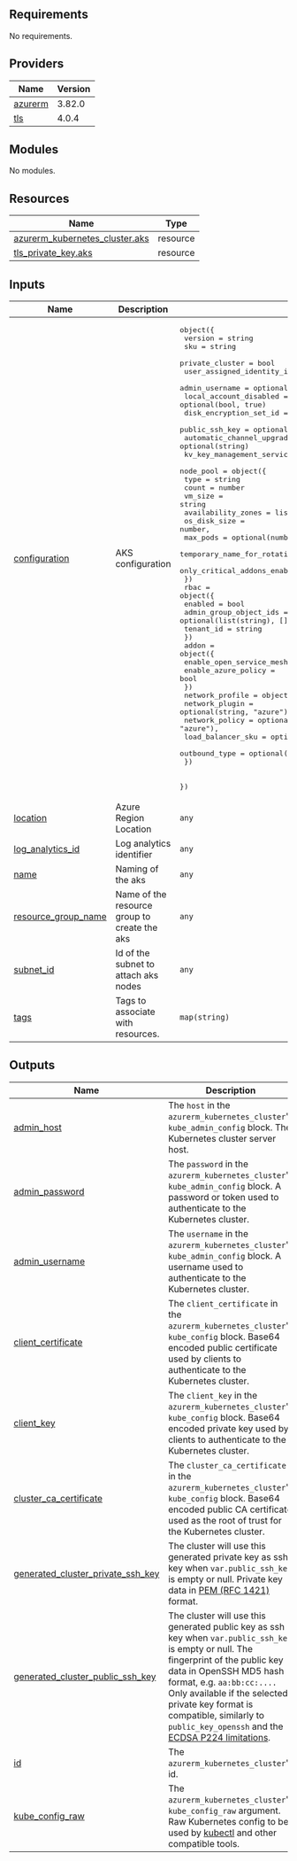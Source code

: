 <!-- BEGIN_TF_DOCS -->
## Requirements

No requirements.

## Providers

| Name | Version |
|------|---------|
| <a name="provider_azurerm"></a> [azurerm](#provider\_azurerm) | 3.82.0 |
| <a name="provider_tls"></a> [tls](#provider\_tls) | 4.0.4 |

## Modules

No modules.

## Resources

| Name | Type |
|------|------|
| [azurerm_kubernetes_cluster.aks](https://registry.terraform.io/providers/hashicorp/azurerm/latest/docs/resources/kubernetes_cluster) | resource |
| [tls_private_key.aks](https://registry.terraform.io/providers/hashicorp/tls/latest/docs/resources/private_key) | resource |

## Inputs

| Name | Description | Type | Default | Required |
|------|-------------|------|---------|:--------:|
| <a name="input_configuration"></a> [configuration](#input\_configuration) | AKS configuration | <pre>object({<br>    version                      = string<br>    sku                          = string<br>    private_cluster              = bool<br>    user_assigned_identity_id    = string<br>    admin_username               = optional(string)<br>    local_account_disabled       = optional(bool, true)<br>    disk_encryption_set_id       = optional(string)<br>    public_ssh_key               = optional(string)<br>    automatic_channel_upgrade    = optional(string)<br>    kv_key_management_service_id = optional(string)<br>    node_pool = object({<br>      type                         = string<br>      count                        = number<br>      vm_size                      = string<br>      availability_zones           = list(number)<br>      os_disk_size                 = number,<br>      max_pods                     = optional(number, 110)<br>      temporary_name_for_rotation  = optional(string)<br>      only_critical_addons_enabled = optional(bool, true)<br>    })<br>    rbac = object({<br>      enabled                = bool<br>      admin_group_object_ids = optional(list(string), [])<br>      tenant_id              = string<br>    })<br>    addon = object({<br>      enable_open_service_mesh = bool<br>      enable_azure_policy      = bool<br>    })<br>    network_profile = object({<br>      network_plugin    = optional(string, "azure"),<br>      network_policy    = optional(string, "azure"),<br>      load_balancer_sku = optional(string, "standard"),<br>      outbound_type     = optional(string, "userDefinedRouting"),<br>    })<br><br>  })</pre> | n/a | yes |
| <a name="input_location"></a> [location](#input\_location) | Azure Region Location | `any` | n/a | yes |
| <a name="input_log_analytics_id"></a> [log\_analytics\_id](#input\_log\_analytics\_id) | Log analytics identifier | `any` | n/a | yes |
| <a name="input_name"></a> [name](#input\_name) | Naming of the aks | `any` | n/a | yes |
| <a name="input_resource_group_name"></a> [resource\_group\_name](#input\_resource\_group\_name) | Name of the resource group to create the aks | `any` | n/a | yes |
| <a name="input_subnet_id"></a> [subnet\_id](#input\_subnet\_id) | Id of the subnet to attach aks nodes | `any` | n/a | yes |
| <a name="input_tags"></a> [tags](#input\_tags) | Tags to associate with resources. | `map(string)` | n/a | yes |

## Outputs

| Name | Description |
|------|-------------|
| <a name="output_admin_host"></a> [admin\_host](#output\_admin\_host) | The `host` in the `azurerm_kubernetes_cluster`'s `kube_admin_config` block. The Kubernetes cluster server host. |
| <a name="output_admin_password"></a> [admin\_password](#output\_admin\_password) | The `password` in the `azurerm_kubernetes_cluster`'s `kube_admin_config` block. A password or token used to authenticate to the Kubernetes cluster. |
| <a name="output_admin_username"></a> [admin\_username](#output\_admin\_username) | The `username` in the `azurerm_kubernetes_cluster`'s `kube_admin_config` block. A username used to authenticate to the Kubernetes cluster. |
| <a name="output_client_certificate"></a> [client\_certificate](#output\_client\_certificate) | The `client_certificate` in the `azurerm_kubernetes_cluster`'s `kube_config` block. Base64 encoded public certificate used by clients to authenticate to the Kubernetes cluster. |
| <a name="output_client_key"></a> [client\_key](#output\_client\_key) | The `client_key` in the `azurerm_kubernetes_cluster`'s `kube_config` block. Base64 encoded private key used by clients to authenticate to the Kubernetes cluster. |
| <a name="output_cluster_ca_certificate"></a> [cluster\_ca\_certificate](#output\_cluster\_ca\_certificate) | The `cluster_ca_certificate` in the `azurerm_kubernetes_cluster`'s `kube_config` block. Base64 encoded public CA certificate used as the root of trust for the Kubernetes cluster. |
| <a name="output_generated_cluster_private_ssh_key"></a> [generated\_cluster\_private\_ssh\_key](#output\_generated\_cluster\_private\_ssh\_key) | The cluster will use this generated private key as ssh key when `var.public_ssh_key` is empty or null. Private key data in [PEM (RFC 1421)](https://datatracker.ietf.org/doc/html/rfc1421) format. |
| <a name="output_generated_cluster_public_ssh_key"></a> [generated\_cluster\_public\_ssh\_key](#output\_generated\_cluster\_public\_ssh\_key) | The cluster will use this generated public key as ssh key when `var.public_ssh_key` is empty or null. The fingerprint of the public key data in OpenSSH MD5 hash format, e.g. `aa:bb:cc:....` Only available if the selected private key format is compatible, similarly to `public_key_openssh` and the [ECDSA P224 limitations](https://registry.terraform.io/providers/hashicorp/tls/latest/docs#limitations). |
| <a name="output_id"></a> [id](#output\_id) | The `azurerm_kubernetes_cluster`'s id. |
| <a name="output_kube_config_raw"></a> [kube\_config\_raw](#output\_kube\_config\_raw) | The `azurerm_kubernetes_cluster`'s `kube_config_raw` argument. Raw Kubernetes config to be used by [kubectl](https://kubernetes.io/docs/reference/kubectl/overview/) and other compatible tools. |
<!-- END_TF_DOCS -->